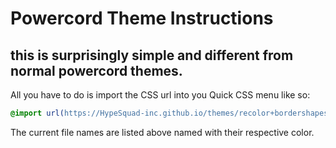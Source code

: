 # Powercord Theme Instructions
## this is surprisingly simple and different from normal powercord themes.
All you have to do is import the CSS url into you Quick CSS menu like so:

```css
@import url(https://HypeSquad-inc.github.io/themes/recolor+bordershapes/powercord/FILENAME.css);
```
The current file names are listed above named with their respective color.
